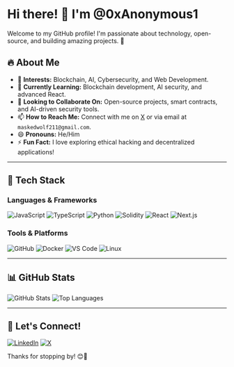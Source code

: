 # Hi there! 👋 I'm @0xAnonymous1

Welcome to my GitHub profile! I'm passionate about technology, open-source, and building amazing projects. 🚀

## 🔥 About Me
- 👀 **Interests:** Blockchain, AI, Cybersecurity, and Web Development.
- 🌱 **Currently Learning:** Blockchain development, AI security, and advanced React.
- 💞️ **Looking to Collaborate On:** Open-source projects, smart contracts, and AI-driven security tools.
- 📫 **How to Reach Me:** Connect with me on [X](https://x.com/0xAnonymous1) or via email at `maskedwolf211@gmail.com`.
- 😄 **Pronouns:** He/Him
- ⚡ **Fun Fact:** I love exploring ethical hacking and decentralized applications!

---

## 🚀 Tech Stack

### Languages & Frameworks
![JavaScript](https://img.shields.io/badge/-JavaScript-F7DF1E?style=flat&logo=javascript&logoColor=black)
![TypeScript](https://img.shields.io/badge/-TypeScript-3178C6?style=flat&logo=typescript&logoColor=white)
![Python](https://img.shields.io/badge/-Python-3776AB?style=flat&logo=python&logoColor=white)
![Solidity](https://img.shields.io/badge/-Solidity-363636?style=flat&logo=solidity&logoColor=white)
![React](https://img.shields.io/badge/-React-61DAFB?style=flat&logo=react&logoColor=black)
![Next.js](https://img.shields.io/badge/-Next.js-000000?style=flat&logo=next.js&logoColor=white)

### Tools & Platforms
![GitHub](https://img.shields.io/badge/-GitHub-181717?style=flat&logo=github&logoColor=white)
![Docker](https://img.shields.io/badge/-Docker-2496ED?style=flat&logo=docker&logoColor=white)
![VS Code](https://img.shields.io/badge/-VS%20Code-007ACC?style=flat&logo=visual-studio-code&logoColor=white)
![Linux](https://img.shields.io/badge/-Linux-FCC624?style=flat&logo=linux&logoColor=black)

---

## 📊 GitHub Stats
![GitHub Stats](https://github-readme-stats.vercel.app/api?username=0xAnonymous1&show_icons=true&theme=radical)
![Top Languages](https://github-readme-stats.vercel.app/api/top-langs/?username=0xAnonymous1&layout=compact&theme=radical)

---

## 🤝 Let's Connect!
[![LinkedIn](https://img.shields.io/badge/-LinkedIn-0077B5?style=flat&logo=linkedin&logoColor=white)](https://www.linkedin.com/in/yourprofile/)
[![X](https://img.shields.io/badge/-X-000000?style=flat&logo=x&logoColor=white)](https://x.com/0xAnonymous1)

Thanks for stopping by! 😊🚀
